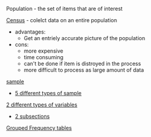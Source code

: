 Population - the set of items that are of interest 

<ins>Census</ins> - colelct data on an entire population 
- advantages:
	- Get an entriely accurate picture of the population
- cons:
	- more expensive
	- time consuming 
	- can't be done if item is distroyed in the process
	- more difficult to process as large amount of data  
 
<u>sample<u>
- 5 different types of sample

2 different types of variables
- 2 subsections

Grouped Frequency tables 



